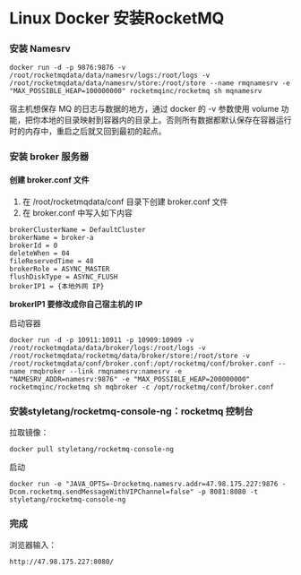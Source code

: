 # Linux Docker 安装RocketMQ



### 安装 Namesrv

```shell
docker run -d -p 9876:9876 -v /root/rocketmqdata/data/namesrv/logs:/root/logs -v /root/rocketmqdata/data/namesrv/store:/root/store --name rmqnamesrv -e "MAX_POSSIBLE_HEAP=100000000" rocketmqinc/rocketmq sh mqnamesrv
```
宿主机想保存 MQ 的日志与数据的地方，通过 docker 的 -v 参数使用 volume 功能，把你本地的目录映射到容器内的目录上。否则所有数据都默认保存在容器运行时的内存中，重启之后就又回到最初的起点。

### 安装 broker 服务器

#### 创建 broker.conf 文件

1. 在 /root/rocketmqdata/conf 目录下创建 broker.conf 文件
2. 在 broker.conf 中写入如下内容

```
brokerClusterName = DefaultCluster
brokerName = broker-a
brokerId = 0
deleteWhen = 04
fileReservedTime = 48
brokerRole = ASYNC_MASTER
flushDiskType = ASYNC_FLUSH
brokerIP1 = {本地外网 IP}
```

**brokerIP1 要修改成你自己宿主机的 IP**

启动容器

```shell
docker run -d -p 10911:10911 -p 10909:10909 -v  /root/rocketmqdata/data/broker/logs:/root/logs -v  /root/rocketmqdata/rocketmq/data/broker/store:/root/store -v  /root/rocketmqdata/conf/broker.conf:/opt/rocketmq/conf/broker.conf --name rmqbroker --link rmqnamesrv:namesrv -e "NAMESRV_ADDR=namesrv:9876" -e "MAX_POSSIBLE_HEAP=200000000" rocketmqinc/rocketmq sh mqbroker -c /opt/rocketmq/conf/broker.conf
```

### 安装styletang/rocketmq-console-ng：rocketmq 控制台

拉取镜像：

```shell
docker pull styletang/rocketmq-console-ng
```

启动


```shell
docker run -e "JAVA_OPTS=-Drocketmq.namesrv.addr=47.98.175.227:9876 -Dcom.rocketmq.sendMessageWithVIPChannel=false" -p 8081:8080 -t styletang/rocketmq-console-ng
```

### 完成

浏览器输入：

```url
http://47.98.175.227:8080/
```

